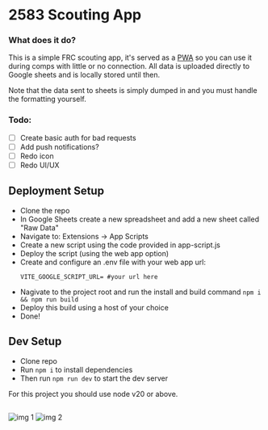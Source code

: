 # 2583 Scouting App

### What does it do?
This is a simple FRC scouting app, it's served as a [PWA](https://www.google.com/search?q=pwa) so you can use it during comps with little or no connection. All data is uploaded directly to Google sheets and is locally stored until then. 

Note that the data sent to sheets is simply dumped in and you must handle the formatting yourself.

### Todo:

 - [ ] Create basic auth for bad requests
 - [ ] Add push notifications?
 - [ ] Redo icon
 - [ ] Redo UI/UX

## Deployment Setup

 - Clone the repo
 - In Google Sheets create a new spreadsheet and add a new sheet called "Raw Data"
 - Navigate to: Extensions -> App Scripts
 - Create a new script using the code provided in app-script.js
 - Deploy the script (using the web app option)
 - Create and configure an .env file with your web app url:
    ```
    VITE_GOOGLE_SCRIPT_URL= #your url here
    ```
 - Nagivate to the project root and run the install and build command `npm i && npm run build`
 - Deploy this build using a host of your choice
 - Done!

## Dev Setup

 - Clone repo
 - Run `npm i` to install dependencies
 - Then run `npm run dev` to start the dev server

For this project you should use node v20 or above.
## 

![img 1](/readme-imgs/app2.png)
![img 2](/readme-imgs/app.png)
